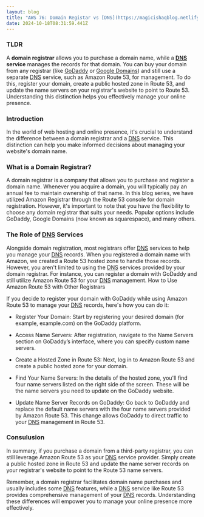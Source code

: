 ```yaml
---
layout: blog
title: "AWS 76: Domain Registar vs [DNS](https://magicishaqblog.netlify.app/2024-03-12-aws-58-DNS-name/) Service"
date: 2024-10-18T08:31:59.441Z
---
```


### TLDR

A **domain registrar** allows you to purchase a domain name, while a **[DNS](https://magicishaqblog.netlify.app/2024-03-12-aws-58-DNS-name/) service** manages the records for that domain. You can buy your domain from any registrar (like [GoDaddy](https://wwww.godaddy.com) or [Google Domains](https://domains.squarespace.com/)) and still use a separate [DNS](https://magicishaqblog.netlify.app/2024-03-12-aws-58-DNS-name/) service, such as Amazon Route 53, for management. To do this, register your domain, create a public hosted zone in Route 53, and update the name servers on your registrar's website to point to Route 53. Understanding this distinction helps you effectively manage your online presence.

### Introduction

In the world of web hosting and online presence, it's crucial to understand the difference between a domain registrar and a [DNS](https://magicishaqblog.netlify.app/2024-03-12-aws-58-DNS-name/) service. This distinction can help you make informed decisions about managing your website's domain name.

### What is a Domain Registrar?

A domain registrar is a company that allows you to purchase and register a domain name. Whenever you acquire a domain, you will typically pay an annual fee to maintain ownership of that name. In this blog series, we have utilized Amazon Registrar through the Route 53 console for domain registration. However, it's important to note that you have the flexibility to choose any domain registrar that suits your needs. Popular options include GoDaddy, Google Domains (now known as squarespace), and many others.

### The Role of [DNS](https://magicishaqblog.netlify.app/2024-03-12-aws-58-DNS-name/) Services

Alongside domain registration, most registrars offer [DNS](https://magicishaqblog.netlify.app/2024-03-12-aws-58-DNS-name/) services to help you manage your [DNS](https://magicishaqblog.netlify.app/2024-03-12-aws-58-DNS-name/) records. When you registered a domain name with Amazon, we created a Route 53 hosted zone to handle those records. However, you aren't limited to using the [DNS](https://magicishaqblog.netlify.app/2024-03-12-aws-58-DNS-name/) services provided by your domain registrar. For instance, you can register a domain with GoDaddy and still utilize Amazon Route 53 for your [DNS](https://magicishaqblog.netlify.app/2024-03-12-aws-58-DNS-name/) management.
How to Use Amazon Route 53 with Other Registrars

If you decide to register your domain with GoDaddy while using Amazon Route 53 to manage your [DNS](https://magicishaqblog.netlify.app/2024-03-12-aws-58-DNS-name/) records, here's how you can do it:

- Register Your Domain: Start by registering your desired domain (for example, example.com) on the GoDaddy platform.

- Access Name Servers: After registration, navigate to the Name Servers section on GoDaddy’s interface, where you can specify custom name servers.

- Create a Hosted Zone in Route 53: Next, log in to Amazon Route 53 and create a public hosted zone for your domain.

- Find Your Name Servers: In the details of the hosted zone, you'll find four name servers listed on the right side of the screen. These will be the name servers you need to update on the GoDaddy website.

- Update Name Server Records on GoDaddy: Go back to GoDaddy and replace the default name servers with the four name servers provided by Amazon Route 53. This change allows GoDaddy to direct traffic to your [DNS](https://magicishaqblog.netlify.app/2024-03-12-aws-58-DNS-name/) management in Route 53.

### Consulusion

In summary, if you purchase a domain from a third-party registrar, you can still leverage Amazon Route 53 as your [DNS](https://magicishaqblog.netlify.app/2024-03-12-aws-58-DNS-name/) service provider. Simply create a public hosted zone in Route 53 and update the name server records on your registrar's website to point to the Route 53 name servers.

Remember, a domain registrar facilitates domain name purchases and usually includes some [DNS](https://magicishaqblog.netlify.app/2024-03-12-aws-58-DNS-name/) features, while a [DNS](https://magicishaqblog.netlify.app/2024-03-12-aws-58-DNS-name/) service like Route 53 provides comprehensive management of your [DNS](https://magicishaqblog.netlify.app/2024-03-12-aws-58-DNS-name/) records. Understanding these differences will empower you to manage your online presence more effectively.
